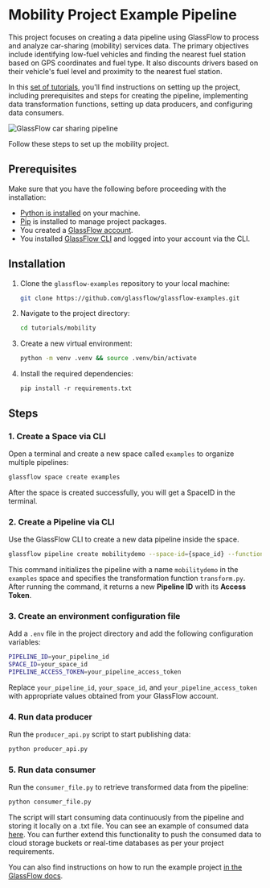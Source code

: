 # Mobility Project Example Pipeline

This project focuses on creating a data pipeline using GlassFlow to process and analyze car-sharing (mobility) services data. The primary objectives include identifying low-fuel vehicles and finding the nearest fuel station based on GPS coordinates and fuel type. It also discounts drivers based on their vehicle's fuel level and proximity to the nearest fuel station.

In this [set of tutorials](https://learn.glassflow.dev/docs/develop/create-a-pipeline), you'll find instructions on setting up the project, including prerequisites and steps for creating the pipeline, implementing data transformation functions, setting up data producers, and configuring data consumers.

![GlassFlow car sharing pipeline](/assets/GlassFlow%20car%20sharing%20pipeline.png)

Follow these steps to set up the mobility project.

## Prerequisites

Make sure that you have the following before proceeding with the installation:

- [Python is installed](https://www.python.org/downloads/) on your machine.
- [Pip](https://pip.pypa.io/en/stable/installation/) is installed to manage project packages.
- You created a [GlassFlow account](https://www.notion.so/o/aR82XtsD8fLEkzPmMtb7/s/pRyi93X0Jn9wrh2Z4Ffm/~/changes/9/get-started/create-account).
- You installed [GlassFlow CLI](https://www.notion.so/o/aR82XtsD8fLEkzPmMtb7/s/pRyi93X0Jn9wrh2Z4Ffm/~/changes/9/get-started/glassflow-cli) and logged into your account via the CLI.

## Installation

1. Clone the `glassflow-examples` repository to your local machine:
    
    ```bash
    git clone https://github.com/glassflow/glassflow-examples.git
    ```
    
2. Navigate to the project directory:
    
    ```bash
    cd tutorials/mobility
    ```
    
3. Create a new virtual environment:
    
    ```bash
    python -m venv .venv && source .venv/bin/activate
    ```
    
4. Install the required dependencies:
    
    ```
    pip install -r requirements.txt
    ```
    

## Steps

### 1. Create a Space via CLI

Open a terminal and create a new space called `examples` to organize multiple pipelines:

```bash
glassflow space create examples
```

After the space is created successfully, you will get a SpaceID in the terminal.

### 2. Create a Pipeline via CLI

Use the GlassFlow CLI to create a new data pipeline inside the space. 

```bash
glassflow pipeline create mobilitydemo --space-id={space_id} --function=transform.py
```

This command initializes the pipeline with a name `mobilitydemo` in the `examples` space and specifies the transformation function `transform.py`. After running the command, it returns a new **Pipeline ID** with its **Access Token**.

### 3. Create an environment configuration file

Add a `.env` file in the project directory and add the following configuration variables:

```bash
PIPELINE_ID=your_pipeline_id
SPACE_ID=your_space_id
PIPELINE_ACCESS_TOKEN=your_pipeline_access_token
```

Replace `your_pipeline_id`, `your_space_id`, and `your_pipeline_access_token` with appropriate values obtained from your GlassFlow account.

### 4. Run data producer

Run the `producer_api.py` script to start publishing data:

```bash
python producer_api.py
```

### 5. Run data consumer

Run the `consumer_file.py` to retrieve transformed data from the pipeline:

```bash
python consumer_file.py
```

The script will start consuming data continuously from the pipeline and storing it locally on a .txt file. You can see an example of consumed data [here](https://github.com/glassflow/glassflow-examples/blob/main/tutorials/mobility/mobility_data_transformed.txt). You can further extend this functionality to push the consumed data to cloud storage buckets or real-time databases as per your project requirements.

You can also find instructions on how to run the example project [in the GlassFlow docs](https://learn.glassflow.dev/docs/develop/create-a-pipeline).